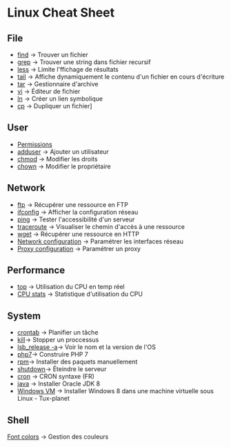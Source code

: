 # Linux Cheat Sheet

## File
- [find](https://www.cyberciti.biz/faq/howto-find-a-file-under-unix/) → Trouver un fichier
- [grep](https://www.cyberciti.biz/faq/howto-recursively-search-all-files-for-words/) → Trouver une string dans fichier recursif
- [less](http://www.thegeekstuff.com/2010/02/unix-less-command-10-tips-for-effective-navigation/) → Limite l'ffichage de résultats
- [tail](http://www.thegeekstuff.com/2009/09/multitail-to-view-tail-f-output-of-multiple-log-files-in-one-terminal/) → Affiche dynamiquement le contenu d'un fichier en cours d'écriture
- [tar](http://www.simplehelp.net/2008/12/15/how-to-create-and-extract-zip-tar-targz-and-tarbz2-files-in-linux/) → Gestionnaire d'archive
- [vi](http://wiki.linux-france.org/wiki/Utilisation_de_vi) →  Éditeur de fichier
- [ln](https://www.cyberciti.biz/faq/unix-creating-symbolic-link-ln-command/) → Créer un lien symbolique
- [cp](http://www.cyberciti.biz/faq/copy-command/) → Dupliquer un fichier]

## User
- [Permissions](https://doc.ubuntu-fr.org/permissions)
- [adduser](https://doc.ubuntu-fr.org/adduser) → Ajouter un utilisateur
- [chmod](http://www.tuteurs.ens.fr/unix/droits.html) → Modifier les droits
- [chown](http://www.octetmalin.net/linux/tutoriels/chown-changer-proprietaire-groupe-fichier-dossier-repertoire-en-ligne-de-commande.php) → Modifier le propriétaire

## Network
- [ftp](http://www.thegeekstuff.com/2010/06/ftp-sftp-tutorial/) → Récupérer une ressource en FTP
- [ifconfig](http://www.thegeekstuff.com/2009/03/ifconfig-7-examples-to-configure-network-interface/) → Afficher la configuration réseau
- [ping](http://www.thegeekstuff.com/2009/11/ping-tutorial-13-effective-ping-command-examples/) → Tester l'accessibilité d'un serveur
- [traceroute](http://wiki.vpslink.com/Linux_Command_Reference:_traceroute) → Visualiser le chemin d'accès à une ressource
- [wget](http://www.thegeekstuff.com/2009/09/the-ultimate-wget-download-guide-with-15-awesome-examples/) → Récupérer une ressource en HTTP
- [Network configuration](https://wiki.debian.org/fr/NetworkConfiguration) → Paramétrer les interfaces réseau
- [Proxy configuration](https://codepoets.co.uk/2014/debian-http_proxy-setting/) → Paramétrer un proxy

## Performance
- [top](http://www.thegeekstuff.com/2010/01/15-practical-unix-linux-top-command-examples/) → Utilisation du CPU en temp réel
- [CPU stats](https://www.cyberciti.biz/tips/how-do-i-find-out-linux-cpu-utilization.html) → Statistique d'utilisation du CPU

## System
- [crontab](http://www.thegeekstuff.com/2009/06/15-practical-crontab-examples/) → Planifier un tâche
- [kill](http://www.thegeekstuff.com/2009/12/4-ways-to-kill-a-process-kill-killall-pkill-xkill/)→  Stopper un proccessus
- [lsb_release -a](https://unix.stackexchange.com/questions/88644/how-to-check-os-and-version-using-a-linux-command)→  Voir le nom et la version de l'OS
- [php7](https://github.com/drj-io/php7-debian-build)→  Construire PHP 7
- [rpm](http://www.thegeekstuff.com/2010/07/rpm-command-examples/)→  Installer des paquets manuellement
- [shutdown](http://www.cyberciti.biz/faq/shutdown-linux-server/)→  Éteindre le serveur
- [cron](https://blog.netapsys.fr/wp-content/uploads/2015/04/cron_table1.png) → CRON syntaxe (FR)
- [java](https://www.mkyong.com/java/how-to-install-oracle-jdk-8-on-debian/) → Installer Oracle JDK 8
- [Windows VM](http://www.tux-planet.fr/installer-windows-8-dans-une-machine-virtuelle-sous-linux/) → Installer Windows 8 dans une machine virtuelle sous Linux - Tux-planet

## Shell
[Font colors](https://www.admin-linux.fr/bash-de-la-couleur-dans-le-shell/) → Gestion des couleurs
